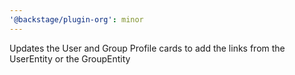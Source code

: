 ```yaml
---
'@backstage/plugin-org': minor
---
```


Updates the User and Group Profile cards to add the links from the UserEntity or the GroupEntity
